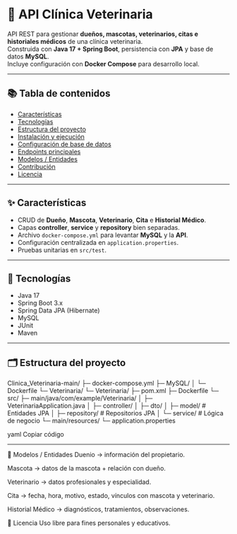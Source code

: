 # 🐾 API Clínica Veterinaria

API REST para gestionar **dueños, mascotas, veterinarios, citas e historiales médicos** de una clínica veterinaria.  
Construida con **Java 17 + Spring Boot**, persistencia con **JPA** y base de datos **MySQL**.  
Incluye configuración con **Docker Compose** para desarrollo local.

---

## 📚 Tabla de contenidos
- [Características](#-características)
- [Tecnologías](#-tecnologías)
- [Estructura del proyecto](#-estructura-del-proyecto)
- [Instalación y ejecución](#-instalación-y-ejecución)
- [Configuración de base de datos](#-configuración-de-base-de-datos)
- [Endpoints principales](#-endpoints-principales)
- [Modelos / Entidades](#-modelos--entidades)
- [Contribución](#-contribución)
- [Licencia](#-licencia)

---

## ✨ Características
- CRUD de **Dueño**, **Mascota**, **Veterinario**, **Cita** e **Historial Médico**.  
- Capas **controller**, **service** y **repository** bien separadas.  
- Archivo `docker-compose.yml` para levantar **MySQL** y la **API**.  
- Configuración centralizada en `application.properties`.  
- Pruebas unitarias en `src/test`.  

---

## 🧰 Tecnologías
- Java 17  
- Spring Boot 3.x  
- Spring Data JPA (Hibernate)  
- MySQL  
- JUnit  
- Maven  

---

## 🗂️ Estructura del proyecto
Clinica_Veterinaria-main/
├─ docker-compose.yml
├─ MySQL/
│ └─ Dockerfile
└─ Veterinaria/
└─ Veterinaria/
├─ pom.xml
├─ Dockerfile
└─ src/
├─ main/java/com/example/Veterinaria/
│ ├─ VeterinariaApplication.java
│ ├─ controller/
│ ├─ dto/
│ ├─ model/ # Entidades JPA
│ ├─ repository/ # Repositorios JPA
│ └─ service/ # Lógica de negocio
└─ main/resources/
└─ application.properties

yaml
Copiar código

---

🧬 Modelos / Entidades
Duenio → información del propietario.

Mascota → datos de la mascota + relación con dueño.

Veterinario → datos profesionales y especialidad.

Cita → fecha, hora, motivo, estado, vínculos con mascota y veterinario.

Historial Médico → diagnósticos, tratamientos, observaciones.


📝 Licencia
Uso libre para fines personales y educativos.

